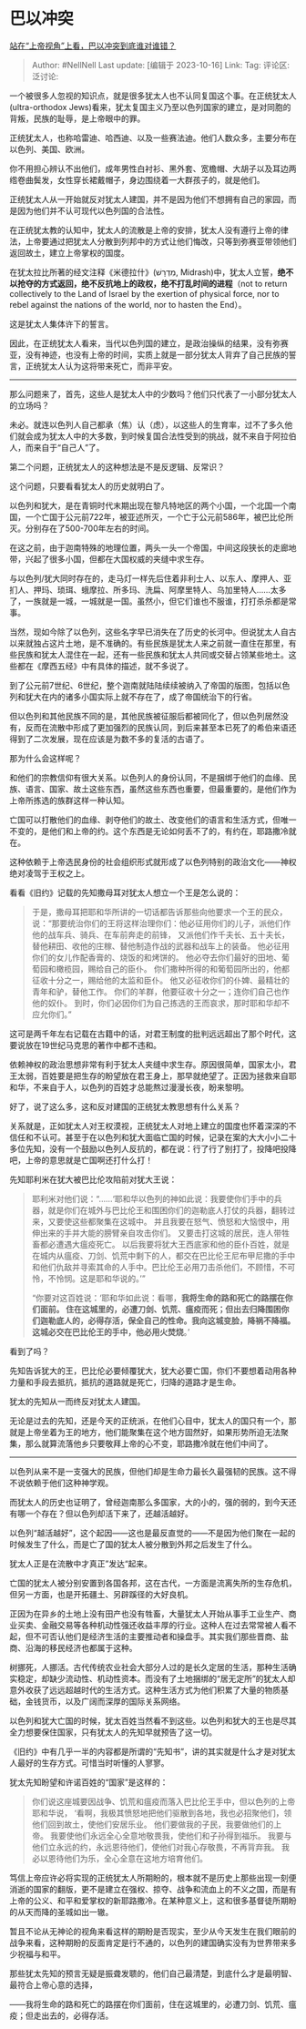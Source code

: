 # 巴以冲突
[站在“上帝视角”上看，巴以冲突到底谁对谁错？](https://www.zhihu.com/question/625238321/answer/3251439361)

> Author: #NellNell
> Last update: [编辑于 2023-10-16]
> Link:
> Tag:
> 评论区:
> 泛讨论:

一个被很多人忽视的知识点，就是很多犹太人也不认同复国这个事。在正统犹太人(ultra-orthodox Jews)看来，犹太复国主义乃至以色列国家的建立，是对同胞的背叛，民族的耻辱，是上帝眼中的罪。

正统犹太人，也称哈雷迪、哈西迪、以及一些赛法迪。他们人数众多，主要分布在以色列、美国、欧洲。

你不用担心辨认不出他们，成年男性白衬衫、黑外套、宽檐帽、大胡子以及耳边两绺卷曲鬓发，女性穿长裙戴帽子，身边围绕着一大群孩子的，就是他们。

正统犹太人从一开始就反对犹太人建国，并不是因为他们不想拥有自己的家园，而是因为他们并不认可现代以色列国的合法性。

在正统犹太教的认知中，犹太人的流散是上帝的安排，犹太人没有遵行上帝的律法，上帝要通过把犹太人分散到列邦中的方式让他们悔改，只等到弥赛亚带领他们返回故土，建立上帝掌权的国度。

在犹太拉比所著的经文注释《米德拉什》(מִדְרָשׁ‎, Midrash)中，犹太人立誓，**绝不以抢夺的方式返回，绝不反抗地上的政权，绝不打乱时间的进程**（not to return collectively to the Land of Israel by the exertion of physical force, nor to rebel against the nations of the world, nor to hasten the End）。

这是犹太人集体许下的誓言。

因此，在正统犹太人看来，当代以色列国的建立，是政治操纵的结果，没有弥赛亚，没有神迹，也没有上帝的时间，实质上就是一部分犹太人背弃了自己民族的誓言，正统犹太人认为这将带来死亡，而非平安。

--------------------

那么问题来了，首先，这些人是犹太人中的少数吗？他们只代表了一小部分犹太人的立场吗？

未必。就连以色列人自己都承（焦）认（虑），以这些人的生育率，过不了多久他们就会成为犹太人中的大多数，到时候复国合法性受到的挑战，就不来自于阿拉伯人，而来自于“自己人”了。

第二个问题，正统犹太人的这种想法是不是反逻辑、反常识？

这个问题，只要看看犹太人的历史就明白了。

以色列和犹大，是在青铜时代末期出现在黎凡特地区的两个小国，一个北国一个南国，一个亡国于公元前722年，被亚述所灭，一个亡于公元前586年，被巴比伦所灭。分别存在了500-700年左右的时间。

在这之前，由于迦南特殊的地理位置，两头一头一个帝国，中间这段狭长的走廊地带，兴起了很多小国，但都在大国权威的夹缝中求生存。

与以色列/犹大同时存在的，走马灯一样先后住着非利士人、以东人、摩押人、亚扪人、押玛、琐珥、蛾摩拉、所多玛、洗扁、阿摩里特人、乌加里特人……太多了，一族就是一城，一城就是一国。虽然小，但它们谁也不服谁，打打杀杀都是常事。

当然，现如今除了以色列，这些名字早已消失在了历史的长河中。但说犹太人自古以来就独占这片土地，是不准确的。有些民族是犹太人来之前就一直住在那里，有些民族和犹太人混住在一起，还有一些民族和犹太人共同或交替占领某些地土。这些都在《摩西五经》中有具体的描述，就不多说了。

到了公元前7世纪、6世纪，整个迦南就陆陆续续被纳入了帝国的版图，包括以色列和犹大在内的诸多小国实际上就不存在了，成了帝国统治下的行省。

但以色列和其他民族不同的是，其他民族被征服后都被同化了，但以色列居然没有，反而在流散中形成了更加强烈的民族认同，到后来甚至本已死了的希伯来语还得到了二次发展，现在应该是为数不多的复活的古语了。

那为什么会这样呢？

和他们的宗教信仰有很大关系。以色列人的身份认同，不是捆绑于他们的血缘、民族、语言、国家、故土这些东西，虽然这些东西也重要，但最重要的，是他们作为上帝所拣选的族群这样一种认知。

亡国可以打散他们的血缘、剥夺他们的故土、改变他们的语言和生活方式，但唯一不变的，是他们和上帝的约。这个东西是无论如何丢不了的，有约在，耶路撒冷就在。

这种依赖于上帝选民身份的社会组织形式就形成了以色列特别的政治文化——神权绝对凌驾于王权之上。

看看《旧约》记载的先知撒母耳对犹太人想立一个王是怎么说的：

> 于是，撒母耳把耶和华所讲的一切话都告诉那些向他要求一个王的民众， 说：“那要统治你们的王将这样治理你们：他必征用你们的儿子，派他们作他的战车兵、骑兵、在车前奔走的前锋， 又派他们作千夫长、五十夫长，替他耕田、收他的庄稼、替他制造作战的武器和战车上的装备。 他必征用你们的女儿作配香膏的、烧饭的和烤饼的。 他必夺去你们最好的田地、葡萄园和橄榄园，赐给自己的臣仆。 你们撒种所得的和葡萄园所出的，他都征收十分之一，赐给他的太监和臣仆。 他又必征收你们的仆婢、最精壮的青年和驴，替他工作。 你们的羊群，他要征收十分之一；连你们自己也作他的奴仆。 到时，你们必因你们为自己拣选的王而哀求，那时耶和华却不应允你们。”

这可是两千年左右记载在古籍中的话，对君王制度的批判远远超出了那个时代，这要说放在19世纪马克思的著作中都不违和。

依赖神权的政治思想非常有利于犹太人夹缝中求生存。原因很简单，国家太小，君王太弱，百姓要是把生存的盼望放在君王身上，那早就绝望了。正因为拯救来自耶和华，不来自于人，以色列的百姓才总能熬过漫漫长夜，盼来黎明。

好了，说了这么多，这和反对建国的正统犹太教思想有什么关系？

关系就是，正如犹太人对王权漠视，正统犹太人对地上建立的国度也怀着深深的不信任和不认可。甚至于在以色列和犹大面临亡国的时候，记录在案的大大小小二十多位先知，没有一个鼓励以色列人反抗的，都在说：行了行了别打了，投降吧投降吧，上帝的意思就是亡国啊还打什么打！

先知耶利米在犹大被巴比伦攻陷前对犹大王说：

> 耶利米对他们说：“……‘耶和华以色列的神如此说：我要使你们手中的兵器，就是你们在城外与巴比伦王和围困你们的迦勒底人打仗的兵器，翻转过来，又要使这些都聚集在这城中。 并且我要在怒气、愤怒和大恼恨中，用伸出来的手并大能的膀臂亲自攻击你们。 又要击打这城的居民，连人带牲畜都必遭遇大瘟疫死亡。 以后我要将犹大王西底家和他的臣仆百姓，就是在城内从瘟疫、刀剑、饥荒中剩下的人，都交在巴比伦王尼布甲尼撒的手中和他们仇敌并寻索其命的人手中。巴比伦王必用刀击杀他们，不顾惜，不可怜，不怜悯。这是耶和华说的。’”
>
> “你要对这百姓说：‘耶和华如此说：看哪，**我将生命的路和死亡的路摆在你们面前。 住在这城里的，必遭刀剑、饥荒、瘟疫而死；但出去归降围困你们迦勒底人的，必得存活，保全自己的性命。我向这城变脸，降祸不降福。这城必交在巴比伦王的手中，他必用火焚烧**。’

看到了吗？

先知告诉犹大的王，巴比伦必要倾覆犹大，犹大必要亡国，你们不要想着动用各种力量和手段去抵抗，抵抗的道路就是死亡，归降的道路才是生命。

犹太的先知从一而终反对犹太人建国。

无论是过去的先知，还是今天的正统派，在他们心目中，犹太人的国只有一个，那就是上帝坐着为王的地方，他们能聚集在这个地方固然好，如果形势所迫无法聚集，那么就算流落他乡只要敬拜上帝的心不变，耶路撒冷就在他们中间了。

--------------------

以色列从来不是一支强大的民族，但他们却是生命力最长久最强韧的民族。这不得不说依赖于他们这种神学观。

而犹太人的历史也证明了，曾经迦南那么多国家，大的小的，强的弱的，到今天还有哪一个存在？但以色列却活下来了，还越活越好。

以色列“越活越好”，这个起因——这也是最反直觉的——不是因为他们聚在一起的时候发生了什么，而是亡了国的犹太人被分散到外邦之后发生了什么。

犹太人正是在流散中才真正”发达“起来。

亡国的犹太人被分别安置到各国各邦，这在古代，一方面是流离失所的生存危机，但另一方面，也是开拓疆土、另辟蹊径的大好良机。

正因为在异乡的土地上没有田产也没有牲畜，大量犹太人开始从事手工业生产、商业买卖、金融交易等各种机动性强还收益丰厚的行业。这种人在过去常常被人看不起，但不可否认他们是经济生活的主要推动者和操盘手。其实我们那些晋商、盐商、沿海的移民经济也都属于这种。

树挪死，人挪活。古代传统农业社会大部分人过的是长久定居的生活，那种生活确实稳定，却缺少流动性、机动性资本。而没有了土地捆绑的“居无定所”的犹太人却意外收获了远远超越时代的生活方式。这种生活方式为他们积累了大量的物质基础，金钱货币，以及广阔而深厚的国际关系网络。

以色列和犹大亡国的时候，犹太百姓当然看不到这些。以色列和犹大的王也是尽其全力想要保住国家，只有犹太人的先知早就预告了这一切。

《旧约》中有几乎一半的内容都是所谓的“先知书”，讲的其实就是什么才是对犹太人最好的生存方式。可惜当时听懂的人寥寥。

犹太先知盼望和许诺百姓的“国家”是这样的：

> 你们说这座城要因战争、饥荒和瘟疫而落入巴比伦王手中，但以色列的上帝耶和华说， ‘看啊，我极其愤怒地把他们驱散到各地，我也必招聚他们，领他们回到故土，使他们安居乐业。 他们要做我的子民，我要做他们的上帝。 我要使他们永远全心全意地敬畏我，使他们和子孙得到福乐。 我要与他们立永远的约，永远恩待他们，使他们对我心存敬畏，不再背弃我。 我必以恩待他们为乐，全心全意在这地方培育他们。

笃信上帝应许必将实现的正统犹太人所期盼的，根本就不是历史上那些出现一刻便消逝的国家的翻版，更不是建立在强权、掠夺、战争和流血上的不义之国，而是有上帝的公义、和平和爱掌权的新耶路撒冷。在某种意义上，这和很多基督徒所期盼的从天而降的圣城如出一辙。

暂且不论从无神论的视角来看这样的期盼是否现实，至少从今天发生在我们眼前的战争来看，这种期盼的反面肯定是行不通的，以色列的建国确实没有为世界带来多少祝福与和平。

那些犹太先知的预言无疑是振聋发聩的，他们自己最清楚，到底什么才是最明智、最符合上帝心意的选择，

——我将生命的路和死亡的路摆在你们面前，住在这城里的，必遭刀剑、饥荒、瘟疫；但走出去的，必得存活。
